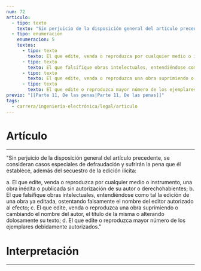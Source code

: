 ```yaml
---
num: 72
articulo:
  - tipo: texto
    texto: "Sin perjuicio de la disposición general del artículo precedente, se consideran casos especiales de defraudación y sufrirán la pena que él establece, además del secuestro de la edición ilícita:"
  - tipo: enumeracion
    enumeracion: 5
    textos:
      - tipo: texto
        texto: El que edite, venda o reproduzca por cualquier medio o instrumento, una obra inédita o publicada sin autorización de su autor o derechohabientes;
      - tipo: texto
        texto: El que falsifique obras intelectuales, entendiéndose como tal la edición de una obra ya editada, ostentando falsamente el nombre del editor autorizado al efecto;
      - tipo: texto
        texto: El que edite, venda o reproduzca una obra suprimiendo o cambiando el nombre del autor, el título de la misma o alterando dolosamente su texto;
      - tipo: texto
        texto: El que edite o reproduzca mayor número de los ejemplares debidamente autorizados.
previo: "[[Parte 11, De las penas|Parte 11, De las penas]]"
tags:
  - carrera/ingeniería-electrónica/legal/articulo
---
```

# Artículo
---
"Sin perjuicio de la disposición general del artículo precedente, se consideran casos especiales de defraudación y sufrirán la pena que él establece, además del secuestro de la edición ilícita:

 a. El que edite, venda o reproduzca por cualquier medio o instrumento, una obra inédita o publicada sin autorización de su autor o derechohabientes;
 b. El que falsifique obras intelectuales, entendiéndose como tal la edición de una obra ya editada, ostentando falsamente el nombre del editor autorizado al efecto;
 c. El que edite, venda o reproduzca una obra suprimiendo o cambiando el nombre del autor, el título de la misma o alterando dolosamente su texto;
 d. El que edite o reproduzca mayor número de los ejemplares debidamente autorizados."

# Interpretación
---
